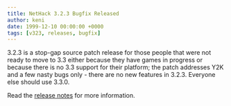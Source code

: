 ```yaml
---
title: NetHack 3.2.3 Bugfix Released
author: keni
date: 1999-12-10 00:00:00 +0000
tags: [v323, releases, bugfix]
---
```

3.2.3 is a stop-gap source patch release for those people that were not ready to move to 3.3 either because they have games in progress or because there is no 3.3 support for their platform; the patch addresses Y2K and a few nasty bugs only - there are no new features in 3.2.3.  Everyone else should use 3.3.0.

Read the [release notes][323-release] for more information.

[323-release]: {{site.baseurl}}/v323/release.html
